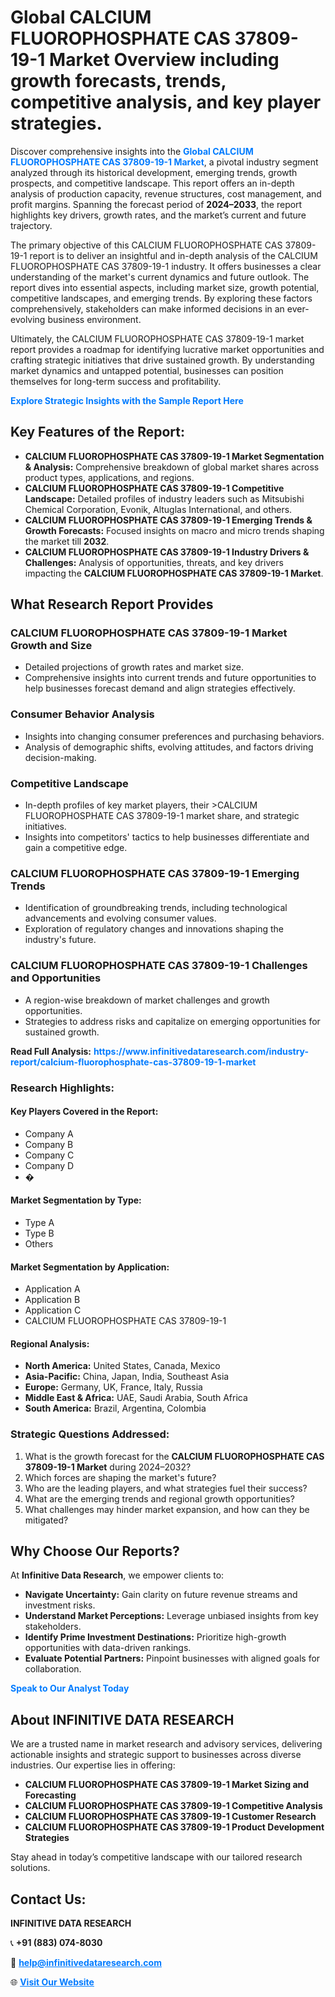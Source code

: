 <h1>Global CALCIUM FLUOROPHOSPHATE CAS 37809-19-1 Market Overview including growth forecasts, trends, competitive analysis, and key player strategies.</h1>
<p>
Discover comprehensive insights into the 
<a href="https://www.infinitivedataresearch.com/industry-report/calcium-fluorophosphate-cas-37809-19-1-market" rel="dofollow" style="color: #007BFF; text-decoration: none;"><strong>Global CALCIUM FLUOROPHOSPHATE CAS 37809-19-1 Market</strong></a>, a pivotal industry segment analyzed through its historical development, emerging trends, growth prospects, and competitive landscape. This report offers an in-depth analysis of production capacity, revenue structures, cost management, and profit margins. Spanning the forecast period of <strong>2024–2033</strong>, the report highlights key drivers, growth rates, and the market’s current and future trajectory.
</p>
<p>
The primary objective of this CALCIUM FLUOROPHOSPHATE CAS 37809-19-1 report is to deliver an insightful and in-depth analysis of the CALCIUM FLUOROPHOSPHATE CAS 37809-19-1 industry. It offers businesses a clear understanding of the market's current dynamics and future outlook. The report dives into essential aspects, including market size, growth potential, competitive landscapes, and emerging trends. By exploring these factors comprehensively, stakeholders can make informed decisions in an ever-evolving business environment.
</p>
<p>
Ultimately, the CALCIUM FLUOROPHOSPHATE CAS 37809-19-1 market report provides a roadmap for identifying lucrative market opportunities and crafting strategic initiatives that drive sustained growth. By understanding market dynamics and untapped potential, businesses can position themselves for long-term success and profitability.
</p>
<p>
<a href="https://www.infinitivedataresearch.com/request-sample/reportId=104451" style="color: #007BFF; text-decoration: none;"><strong>Explore Strategic Insights with the Sample Report Here</strong></a>
</p>

<h2>Key Features of the Report:</h2>
<ul>
<li><strong>CALCIUM FLUOROPHOSPHATE CAS 37809-19-1 Market Segmentation & Analysis:</strong> Comprehensive breakdown of global market shares across product types, applications, and regions.</li>
<li><strong>CALCIUM FLUOROPHOSPHATE CAS 37809-19-1 Competitive Landscape:</strong> Detailed profiles of industry leaders such as Mitsubishi Chemical Corporation, Evonik, Altuglas International, and others.</li>
<li><strong>CALCIUM FLUOROPHOSPHATE CAS 37809-19-1 Emerging Trends & Growth Forecasts:</strong> Focused insights on macro and micro trends shaping the market till <strong>2032</strong>.</li>
<li><strong>CALCIUM FLUOROPHOSPHATE CAS 37809-19-1 Industry Drivers & Challenges:</strong> Analysis of opportunities, threats, and key drivers impacting the <strong>CALCIUM FLUOROPHOSPHATE CAS 37809-19-1 Market</strong>.</li>
</ul>

<h2>What Research Report Provides</h2>
<h3>CALCIUM FLUOROPHOSPHATE CAS 37809-19-1 Market Growth and Size</h3>
<ul>
<li>Detailed projections of growth rates and market size.</li>
<li>Comprehensive insights into current trends and future opportunities to help businesses forecast demand and align strategies effectively.</li>
</ul>

<h3>Consumer Behavior Analysis</h3>
<ul>
<li>Insights into changing consumer preferences and purchasing behaviors.</li>
<li>Analysis of demographic shifts, evolving attitudes, and factors driving decision-making.</li>
</ul>

<h3>Competitive Landscape</h3>
<ul>
<li>In-depth profiles of key market players, their >CALCIUM FLUOROPHOSPHATE CAS 37809-19-1 market share, and strategic initiatives.</li>
<li>Insights into competitors' tactics to help businesses differentiate and gain a competitive edge.</li>
</ul>

<h3>CALCIUM FLUOROPHOSPHATE CAS 37809-19-1 Emerging Trends</h3>
<ul>
<li>Identification of groundbreaking trends, including technological advancements and evolving consumer values.</li>
<li>Exploration of regulatory changes and innovations shaping the industry's future.</li>
</ul>

<h3>CALCIUM FLUOROPHOSPHATE CAS 37809-19-1 Challenges and Opportunities</h3>
<ul>
<li>A region-wise breakdown of market challenges and growth opportunities.</li>
<li>Strategies to address risks and capitalize on emerging opportunities for sustained growth.</li>
</ul>
<p><strong>Read Full Analysis:</strong> <a href="https://www.infinitivedataresearch.com/industry-report/calcium-fluorophosphate-cas-37809-19-1-market" rel="dofollow" style="color: #007BFF; text-decoration: none;"><strong>https://www.infinitivedataresearch.com/industry-report/calcium-fluorophosphate-cas-37809-19-1-market</strong></a></p>
<h3>Research Highlights:</h3>
<h4>Key Players Covered in the Report:</h4>
<ul><li>Company A</li><li>Company B</li><li>Company C</li><li>Company D</li><li>�</li></ul>
<h4>Market Segmentation by Type:</h4>
<ul><li>Type A</li><li>Type B</li><li>Others</li></ul>
<h4>Market Segmentation by Application:</h4>
<ul><li>Application A</li><li>Application B</li><li>Application C</li><li>CALCIUM FLUOROPHOSPHATE CAS 37809-19-1</li></ul>

<h4>Regional Analysis:</h4>
<ul>
<li><strong>North America:</strong> United States, Canada, Mexico</li>
<li><strong>Asia-Pacific:</strong> China, Japan, India, Southeast Asia</li>
<li><strong>Europe:</strong> Germany, UK, France, Italy, Russia</li>
<li><strong>Middle East & Africa:</strong> UAE, Saudi Arabia, South Africa</li>
<li><strong>South America:</strong> Brazil, Argentina, Colombia</li>
</ul>

<h3>Strategic Questions Addressed:</h3>
<ol>
<li>What is the growth forecast for the <strong>CALCIUM FLUOROPHOSPHATE CAS 37809-19-1 Market</strong> during 2024–2032?</li>
<li>Which forces are shaping the market's future?</li>
<li>Who are the leading players, and what strategies fuel their success?</li>
<li>What are the emerging trends and regional growth opportunities?</li>
<li>What challenges may hinder market expansion, and how can they be mitigated?</li>
</ol>

<h2>Why Choose Our Reports?</h2>
<p>At <strong>Infinitive Data Research</strong>, we empower clients to:</p>
<ul>
<li><strong>Navigate Uncertainty:</strong> Gain clarity on future revenue streams and investment risks.</li>
<li><strong>Understand Market Perceptions:</strong> Leverage unbiased insights from key stakeholders.</li>
<li><strong>Identify Prime Investment Destinations:</strong> Prioritize high-growth opportunities with data-driven rankings.</li>
<li><strong>Evaluate Potential Partners:</strong> Pinpoint businesses with aligned goals for collaboration.</li>
</ul>
<p><a href="https://www.infinitivedataresearch.com/industry-report/calcium-fluorophosphate-cas-37809-19-1-market" rel="dofollow" style="color: #007BFF; text-decoration: none;"><strong>Speak to Our Analyst Today</strong></a></p>

<h2>About INFINITIVE DATA RESEARCH</h2>
<p>We are a trusted name in market research and advisory services, delivering actionable insights and strategic support to businesses across diverse industries. Our expertise lies in offering:</p>
<ul>
<li><strong>CALCIUM FLUOROPHOSPHATE CAS 37809-19-1 Market Sizing and Forecasting</strong></li>
<li><strong>CALCIUM FLUOROPHOSPHATE CAS 37809-19-1 Competitive Analysis</strong></li>
<li><strong>CALCIUM FLUOROPHOSPHATE CAS 37809-19-1 Customer Research</strong></li>
<li><strong>CALCIUM FLUOROPHOSPHATE CAS 37809-19-1 Product Development Strategies</strong></li>
</ul>
<p>Stay ahead in today’s competitive landscape with our tailored research solutions.</p>

<h2>Contact Us:</h2>
<p><strong>INFINITIVE DATA RESEARCH</strong></p>
<p>📞 <strong>+91 (883) 074-8030</strong></p>
<p>📧 <strong><a href="mailto:help@infinitivedataresearch.com" style="color: #007BFF;">help@infinitivedataresearch.com</a></strong></p>
<p>🌐 <strong><a href="https://www.infinitivedataresearch.com" rel="dofollow" style="color: #007BFF;">Visit Our Website</a></strong></p>